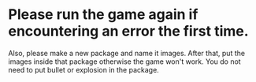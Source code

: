 # Please run the game again if encountering an error the first time. 

Also, please make a new package and name it images. After that, put the images inside that package otherwise the game won't work. You do not need to put bullet or explosion in the package.
